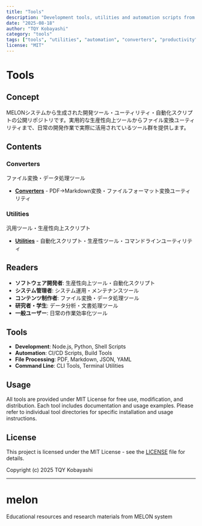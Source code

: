 ```yaml
---
title: "Tools"
description: "Development tools, utilities and automation scripts from MELON system"
date: "2025-08-18"
author: "TQY Kobayashi"
category: "tools"
tags: ["tools", "utilities", "automation", "converters", "productivity"]
license: "MIT"
---
```

# Tools

## Concept

MELONシステムから生成された開発ツール・ユーティリティ・自動化スクリプトの公開リポジトリです。実用的な生産性向上ツールからファイル変換ユーティリティまで、日常の開発作業で実際に活用されているツール群を提供します。

## Contents

### Converters
ファイル変換・データ処理ツール
- **[Converters](converters/)** - PDF→Markdown変換・ファイルフォーマット変換ユーティリティ

### Utilities
汎用ツール・生産性向上スクリプト
- **[Utilities](utilities/)** - 自動化スクリプト・生産性ツール・コマンドラインユーティリティ

## Readers

- **ソフトウェア開発者**: 生産性向上ツール・自動化スクリプト
- **システム管理者**: システム運用・メンテナンスツール
- **コンテンツ制作者**: ファイル変換・データ処理ツール
- **研究者・学生**: データ分析・文書処理ツール
- **一般ユーザー**: 日常の作業効率化ツール

## Tools

- **Development**: Node.js, Python, Shell Scripts
- **Automation**: CI/CD Scripts, Build Tools
- **File Processing**: PDF, Markdown, JSON, YAML
- **Command Line**: CLI Tools, Terminal Utilities

## Usage

All tools are provided under MIT License for free use, modification, and distribution. Each tool includes documentation and usage examples. Please refer to individual tool directories for specific installation and usage instructions.

## License

This project is licensed under the MIT License - see the [LICENSE](../LICENSE) file for details.

Copyright (c) 2025 TQY Kobayashi

---

# melon
Educational resources and research materials from MELON system
